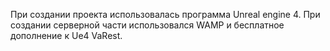 При создании проекта использовалась программа Unreal engine 4.
При создании серверной части использовался WAMP и бесплатное дополнение к Ue4 VaRest.
